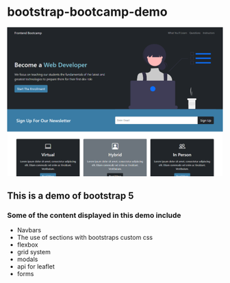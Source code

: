 # bootstrap-bootcamp-demo

![Design preview for the bootcamp landing page](./demo/bootcamp-demo-img.jpg)

## This is a demo of bootstrap 5

### Some of the content displayed in this demo include
- Navbars
- The use of sections with bootstraps custom css
- flexbox
- grid system
- modals
- api for leaflet
- forms
